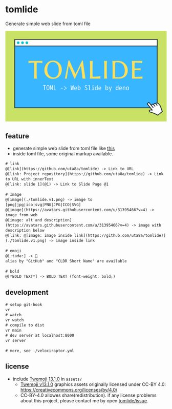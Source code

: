 # tomlide

Generate simple web slide from toml file

![tomlide logo v1](./example/tomlide.v1.png)

## feature

- generate simple web slide from toml file like [this](./example/slide.toml)
- inside toml file, some original markup available.

```none
# link
@[link](https://github.com/uta8a/tomlide) -> Link to URL
@[link: Project repository](https://github.com/uta8a/tomlide) -> Link to URL with innerText
@[link: slide 1](@1) -> Link to Slide Page @1

# Image
@[image](./tomlide.v1.png) -> image to [png|jpg|ico|svg|PNG|JPG|ICO|SVG]
@[image](https://avatars.githubusercontent.com/u/31395466?v=4) -> image from web
@[image: alt and description](https://avatars.githubusercontent.com/u/31395466?v=4) -> image with description below
@[link: @[image: image inside link](https://github.com/uta8a/tomlide)](./tomlide.v1.png) -> image inside link

# emoji
@[:tada:] -> 🎉
alias by "GitHub" and "CLDR Short Name" are available

# bold
@[*BOLD TEXT*] -> BOLD TEXT (font-weight: bold;)
```

## development

```shell
# setup git-hook
vr
# watch
vr watch
# compile to dist
vr main
# dev server at localhost:8000
vr server

# more, see ./velociraptor.yml
```

## license

- include
  [Twemoji 13.1.0](https://github.com/twitter/twemoji/releases/tag/v13.1.0) in
  `assets/`
  - [Twemoji v13.1.0](https://github.com/twitter/twemoji/tree/v13.1.0) graphics
    assets originally licensed under CC-BY 4.0:
    https://creativecommons.org/licenses/by/4.0/
  - CC-BY-4.0 allowes share(redistribution). if any license problems about this
    project, please contact me by open
    [tomlide/issue](https://github.com/uta8a/tomlide/issues).
